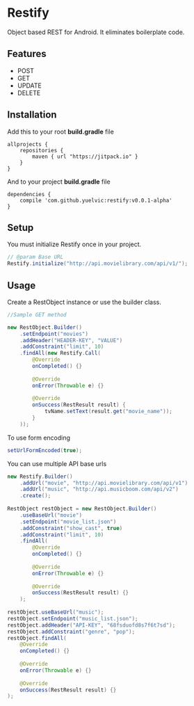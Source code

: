 # Restify
Object based REST for Android. It eliminates boilerplate code.

## Features
* POST
* GET
* UPDATE
* DELETE

## Installation

Add this to your root **build.gradle** file

```
allprojects {
	repositories {
		maven { url "https://jitpack.io" }
	}
}
```

And to your project **build.gradle** file

```
dependencies {
    compile 'com.github.yuelvic:restify:v0.0.1-alpha'
}
```

## Setup

You must initialize Restify once in your project.

```java
// @param Base URL
Restify.initialize("http://api.movielibrary.com/api/v1/");
```

## Usage

Create a RestObject instance or use the builder class.

```java
//Sample GET method

new RestObject.Builder()
	.setEndpoint("movies")
	.addHeader("HEADER-KEY", "VALUE")
	.addConstraint("limit", 10)
	.findAll(new Restify.Call(
		@Override
		onCompleted() {}
		
		@Override
		onError(Throwable e) {}
		
		@Override
		onSuccess(RestResult result) {
			tvName.setText(result.get("movie_name"));
		}
	));
```

To use form encoding
```java
setUrlFormEncoded(true);
```

You can use multiple API base urls
```java
new Restify.Builder()
    .addUrl("movie", "http://api.movielibrary.com/api/v1")
    .addUrl("music", "http://api.musicboom.com/api/v2")
    .create();
    
RestObject restObject = new RestObject.Builder()
    .useBaseUrl("movie")
    .setEndpoint("movie_list.json")
    .addConstraint("show_cast", true)
    .addConstraint("limit", 10)
    .findAll(
        @Override
    	onCompleted() {}
    		
    	@Override
    	onError(Throwable e) {}
    		
    	@Override
    	onSuccess(RestResult result) {}
    );
    
restObject.useBaseUrl("music");
restObject.setEndpoint("music_list.json");
restObject.addHeader("API-KEY", "68fsduofd8s7f6t7sd");
restObject.addConstraint("genre", "pop");
restObject.findAll(
    @Override
    onCompleted() {}
    		
    @Override
    onError(Throwable e) {}
    		
    @Override
    onSuccess(RestResult result) {}
);
```